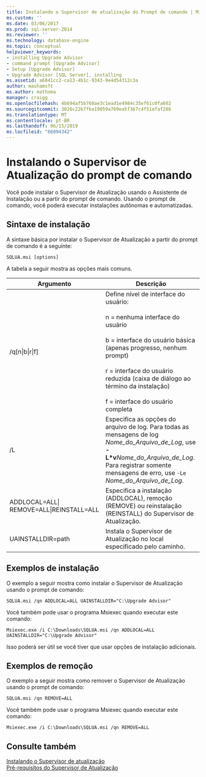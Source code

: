 ```yaml
---
title: Instalando o Supervisor de atualização do Prompt de comando | Microsoft Docs
ms.custom: ''
ms.date: 03/06/2017
ms.prod: sql-server-2014
ms.reviewer: ''
ms.technology: database-engine
ms.topic: conceptual
helpviewer_keywords:
- installing Upgrade Advisor
- command prompt [Upgrade Advisor]
- Setup [Upgrade Advisor]
- Upgrade Advisor [SQL Server], installing
ms.assetid: a6841cc2-ca13-4b1c-9343-9e4d54312c3a
author: mashamsft
ms.author: mathoma
manager: craigg
ms.openlocfilehash: 4b694af5b760ae3c1ead1e4984c35ef61c0fa602
ms.sourcegitcommit: 3026c22b7fba19059a769ea5f367c4f51efaf286
ms.translationtype: MT
ms.contentlocale: pt-BR
ms.lasthandoff: 06/15/2019
ms.locfileid: "66094342"
---
```

# <a name="installing-upgrade-advisor-from-the-command-prompt"></a>Instalando o Supervisor de Atualização do prompt de comando
  Você pode instalar o Supervisor de Atualização usando o Assistente de Instalação ou a partir do prompt de comando. Usando o prompt de comando, você poderá executar instalações autônomas e automatizadas.  
  
## <a name="installation-syntax"></a>Sintaxe de instalação  
 A sintaxe básica por instalar o Supervisor de Atualização a partir do prompt de comando é a seguinte:  
  
 `SQLUA.msi [options]`  
  
 A tabela a seguir mostra as opções mais comuns.  
  
|Argumento|Descrição|  
|--------------|-----------------|  
|/q[n&#124;b&#124;r&#124;f]|Define nível de interface do usuário:<br /><br /> n = nenhuma interface do usuário<br /><br /> b = interface do usuário básica (apenas progresso, nenhum prompt)<br /><br /> r = interface do usuário reduzida (caixa de diálogo ao término da instalação)<br /><br /> f = interface do usuário completa|  
|/L|Especifica as opções do arquivo de log. Para todas as mensagens de log *Nome_do_Arquivo_de_Log*, use **-L\*v**_Nome_do_Arquivo_de_Log_. Para registrar somente mensagens de erro, use `-Le` *Nome_do_Arquivo_de_Log*.|  
|ADDLOCAL=ALL&#124; REMOVE=ALL&#124;REINSTALL=ALL|Especifica a instalação (ADDLOCAL), remoção (REMOVE) ou reinstalação (REINSTALL) do Supervisor de Atualização.|  
|UAINSTALLDIR=path|Instala o Supervisor de Atualização no local especificado pelo caminho.|  
  
## <a name="installation-examples"></a>Exemplos de instalação  
 O exemplo a seguir mostra como instalar o Supervisor de Atualização usando o prompt de comando:  
  
```  
SQLUA.msi /qn ADDLOCAL=ALL UAINSTALLDIR="C:\Upgrade Advisor"  
```  
  
 Você também pode usar o programa Msiexec quando executar este comando:  
  
```  
Msiexec.exe /i C:\Downloads\SQLUA.msi /qn ADDLOCAL=ALL UAINSTALLDIR="C:\Upgrade Advisor"  
```  
  
 Isso poderá ser útil se você tiver que usar opções de instalação adicionais.  
  
## <a name="removal-examples"></a>Exemplos de remoção  
 O exemplo a seguir mostra como remover o Supervisor de Atualização usando o prompt de comando:  
  
```  
SQLUA.msi /qn REMOVE=ALL  
```  
  
 Você também pode usar o programa Msiexec quando executar este comando:  
  
```  
Msiexec.exe /i C:\Downloads\SQLUA.msi /qn REMOVE=ALL  
```  
  
## <a name="see-also"></a>Consulte também  
 [Instalando o Supervisor de atualização](../../../2014/sql-server/install/installing-upgrade-advisor.md)   
 [Pré-requisitos do Supervisor de Atualização](../../../2014/sql-server/install/upgrade-advisor-prerequisites.md)  
  
  
